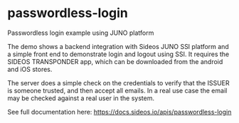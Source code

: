 # passwordless-login
Passwordless login example using JUNO platform

The demo shows a backend integration with Sideos JUNO SSI platform and a simple front end to demonstrate login and logout using SSI.
It requires the SIDEOS TRANSPONDER app, which can be downloaded from the android and iOS stores.

The server does a simple check on the credentials to verify that the ISSUER is someone trusted, and then accept all emails.
In a real use case the email may be checked against a real user in the system.

See full documentation here: https://docs.sideos.io/apis/passwordless-login

